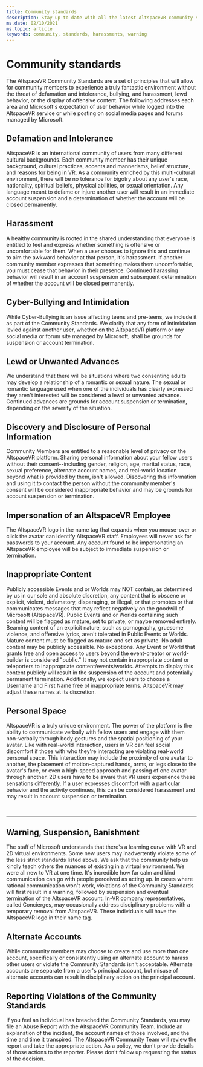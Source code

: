 ```yaml
---
title: Community standards
description: Stay up to date with all the latest AltspaceVR community standards and procedures for reporting violations.
ms.date: 02/10/2021
ms.topic: article
keywords: community, standards, harassments, warning
---
```


# Community standards

The AltspaceVR Community Standards are a set of principles that will allow for community members to experience a truly fantastic environment without the threat of defamation and intolerance, bullying, and harassment, lewd behavior, or the display of offensive content. The following addresses each area and Microsoft's expectation of user behavior while logged into the AltspaceVR service or while posting on social media pages and forums managed by Microsoft.

## Defamation and Intolerance

AltspaceVR is an international community of users from many different cultural backgrounds. Each community member has their unique background, cultural practices, accents and mannerisms, belief structure, and reasons for being in VR. As a community enriched by this multi-cultural environment, there will be no tolerance for bigotry about any user's race, nationality, spiritual beliefs, physical abilities, or sexual orientation. Any language meant to defame or injure another user will result in an immediate account suspension and a determination of whether the account will be closed permanently.

## Harassment 

A healthy community is rooted in the shared understanding that everyone is entitled to feel and express whether something is offensive or uncomfortable for them. When a user chooses to ignore this and continue to aim the awkward behavior at that person, it's harassment. If another community member expresses that something makes them uncomfortable, you must cease that behavior in their presence. Continued harassing behavior will result in an account suspension and subsequent determination of whether the account will be closed permanently.

## Cyber-Bullying and Intimidation

While Cyber-Bullying is an issue affecting teens and pre-teens, we include it as part of the Community Standards. We clarify that any form of intimidation levied against another user, whether on the AltspaceVR platform or any social media or forum site managed by Microsoft, shall be grounds for suspension or account termination.

## Lewd or Unwanted Advances

We understand that there will be situations where two consenting adults may develop a relationship of a romantic or sexual nature. The sexual or romantic language used when one of the individuals has clearly expressed they aren't interested will be considered a lewd or unwanted advance. Continued advances are grounds for account suspension or termination, depending on the severity of the situation.

## Discovery and Disclosure of Personal Information

Community Members are entitled to a reasonable level of privacy on the AltspaceVR platform. Sharing personal information about your fellow users without their consent--including gender, religion, age, marital status, race, sexual preference, alternate account names, and real-world location beyond what is provided by them, isn't allowed. Discovering this information and using it to contact the person without the community member's consent will be considered inappropriate behavior and may be grounds for account suspension or termination.

## Impersonation of an AltspaceVR Employee

The AltspaceVR logo in the name tag that expands when you mouse-over or click the avatar can identify AltspaceVR staff. Employees will never ask for passwords to your account. Any account found to be impersonating an AltspaceVR employee will be subject to immediate suspension or termination.

## Inappropriate Content

Publicly accessible Events and or Worlds may NOT contain, as determined by us in our sole and absolute discretion, any content that is obscene or explicit, violent, defamatory, disparaging, or illegal, or that promotes or that communicates messages that may reflect negatively on the goodwill of Microsoft (AltspaceVR). Public Events and or Worlds containing such content will be flagged as mature, set to private, or maybe removed entirely. Beaming content of an explicit nature, such as pornography, gruesome violence, and offensive lyrics, aren't tolerated in Public Events or Worlds. Mature content must be flagged as mature and set as private. No adult content may be publicly accessible. No exceptions. Any Event or World that grants free and open access to users beyond the event-creator or world-builder is considered "public." It may not contain inappropriate content or teleporters to inappropriate content/events/worlds. Attempts to display this content publicly will result in the suspension of the account and potentially permanent termination. Additionally, we expect users to choose a Username and First Name free of inappropriate terms. AltspaceVR may adjust these names at its discretion.

## Personal Space

AltspaceVR is a truly unique environment. The power of the platform is the ability to communicate verbally with fellow users and engage with them non-verbally through body gestures and the spatial positioning of your avatar. Like with real-world interaction, users in VR can feel social discomfort if those with who they're interacting are violating real-world personal space. This interaction may include the proximity of one avatar to another, the placement of motion-captured hands, arms, or legs close to the avatar's face, or even a high-speed approach and passing of one avatar through another. 2D users have to be aware that VR users experience these sensations differently. If a user expresses discomfort with a particular behavior and the activity continues, this can be considered harassment and may result in account suspension or termination.

<br>
<hr>
 
## Warning, Suspension, Banishment

The staff of Microsoft understands that there's a learning curve with VR and 2D virtual environments. Some new users may inadvertently violate some of the less strict standards listed above. We ask that the community help us kindly teach others the nuances of existing in a virtual environment. We were all new to VR at one time. It's incredible how far calm and kind communication can go with people perceived as acting up. In cases where rational communication won't work, violations of the Community Standards will first result in a warning, followed by suspension and eventual termination of the AltspaceVR account. In-VR company representatives, called Concierges, may occasionally address disciplinary problems with a temporary removal from AltspaceVR. These individuals will have the AltspaceVR logo in their name tag.

## Alternate Accounts

While community members may choose to create and use more than one account, specifically or consistently using an alternate account to harass other users or violate the Community Standards isn't acceptable. Alternate accounts are separate from a user's principal account, but misuse of alternate accounts can result in disciplinary action on the principal account.

## Reporting Violations of the Community Standards

If you feel an individual has breached the Community Standards, you may file an Abuse Report with the AltspaceVR Community Team. Include an explanation of the incident, the account names of those involved, and the time and time it transpired. The AltspaceVR Community Team will review the report and take the appropriate action. As a policy, we don't provide details of those actions to the reporter. Please don't follow up requesting the status of the decision.